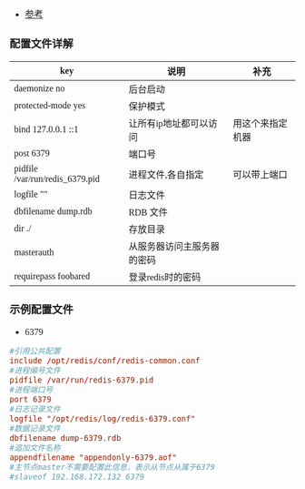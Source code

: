 <font face="Simsun" size=3>

- [参考](https://blog.csdn.net/weixin_47382783/article/details/124308059)

### 配置文件详解

| key                             | 说明            | 补充       |
|---------------------------------|---------------|----------|
| daemonize no                    | 后台启动          |          |
| protected-mode yes              | 保护模式          |          |
| bind 127.0.0.1 ::1              | 让所有ip地址都可以访问  | 用这个来指定机器 |
| post 6379                       | 端口号           |          |
| pidfile /var/run/redis_6379.pid | 进程文件,各自指定     | 可以带上端口   |
| logfile ""                      | 日志文件          |          |
| dbfilename dump.rdb             | RDB 文件        |          |
| dir ./                          | 存放目录          |          |
| masterauth <master-password>    | 从服务器访问主服务器的密码 |          |
| requirepass foobared            | 登录redis时的密码   |          |

### 示例配置文件

- 6379
~~~redis.conf
#引用公共配置
include /opt/redis/conf/redis-common.conf
#进程编号文件
pidfile /var/run/redis-6379.pid
#进程端口号
port 6379
#日志记录文件
logfile "/opt/redis/log/redis-6379.conf"
#数据记录文件
dbfilename dump-6379.rdb
#追加文件名称
appendfilename "appendonly-6379.aof"
#主节点master不需要配置此信息，表示从节点从属于6379
#slaveof 192.168.172.132 6379
~~~

</font>